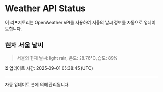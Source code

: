 
# Weather API Status

이 리포지토리는 OpenWeather API를 사용하여 서울의 날씨 정보를 자동으로 업데이트합니다.

## 현재 서울 날씨
> 서울의 현재 날씨: light rain, 온도: 28.76°C, 습도: 89%

⏳ 업데이트 시간: 2025-09-01 05:38:45 (UTC)

---
자동 업데이트 봇에 의해 관리됩니다.

